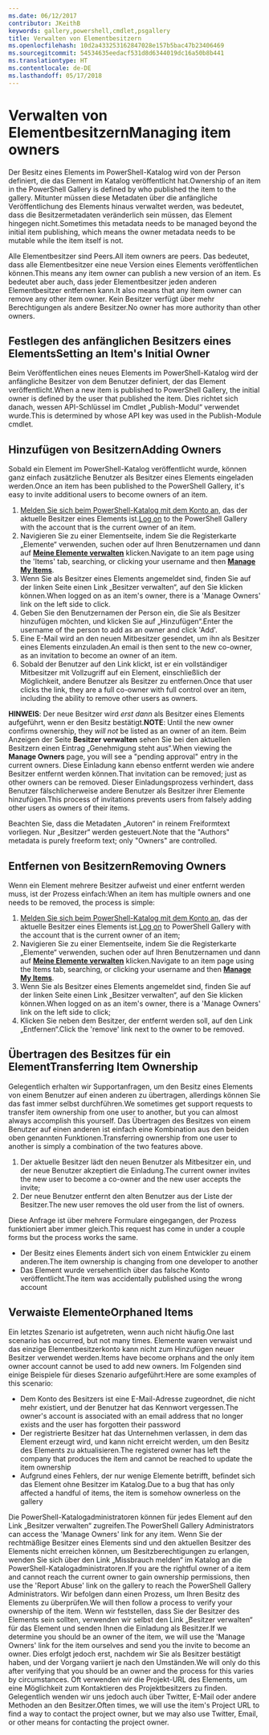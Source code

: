 ```yaml
---
ms.date: 06/12/2017
contributor: JKeithB
keywords: gallery,powershell,cmdlet,psgallery
title: Verwalten von Elementbesitzern
ms.openlocfilehash: 10d2a433253162847028e157b5bac47b23406469
ms.sourcegitcommit: 54534635eedacf531d8d6344019dc16a50b8b441
ms.translationtype: HT
ms.contentlocale: de-DE
ms.lasthandoff: 05/17/2018
---
```

# <a name="managing-item-owners"></a><span data-ttu-id="a4114-103">Verwalten von Elementbesitzern</span><span class="sxs-lookup"><span data-stu-id="a4114-103">Managing item owners</span></span>

<span data-ttu-id="a4114-104">Der Besitz eines Elements im PowerShell-Katalog wird von der Person definiert, die das Element im Katalog veröffentlicht hat.</span><span class="sxs-lookup"><span data-stu-id="a4114-104">Ownership of an item in the PowerShell Gallery is defined by who published the item to the gallery.</span></span>
<span data-ttu-id="a4114-105">Mitunter müssen diese Metadaten über die anfängliche Veröffentlichung des Elements hinaus verwaltet werden, was bedeutet, dass die Besitzermetadaten veränderlich sein müssen, das Element hingegen nicht.</span><span class="sxs-lookup"><span data-stu-id="a4114-105">Sometimes this metadata needs to be managed beyond the initial item publishing, which means the owner metadata needs to be mutable while the item itself is not.</span></span>

<span data-ttu-id="a4114-106">Alle Elementbesitzer sind Peers.</span><span class="sxs-lookup"><span data-stu-id="a4114-106">All item owners are peers.</span></span>
<span data-ttu-id="a4114-107">Das bedeutet, dass alle Elementbesitzer eine neue Version eines Elements veröffentlichen können.</span><span class="sxs-lookup"><span data-stu-id="a4114-107">This means any item owner can publish a new version of an item.</span></span> <span data-ttu-id="a4114-108">Es bedeutet aber auch, dass jeder Elementbesitzer jeden anderen Elementbesitzer entfernen kann.</span><span class="sxs-lookup"><span data-stu-id="a4114-108">It also means that any item owner can remove any other item owner.</span></span>
<span data-ttu-id="a4114-109">Kein Besitzer verfügt über mehr Berechtigungen als andere Besitzer.</span><span class="sxs-lookup"><span data-stu-id="a4114-109">No owner has more authority than other owners.</span></span>

## <a name="setting-an-items-initial-owner"></a><span data-ttu-id="a4114-110">Festlegen des anfänglichen Besitzers eines Elements</span><span class="sxs-lookup"><span data-stu-id="a4114-110">Setting an Item's Initial Owner</span></span>

<span data-ttu-id="a4114-111">Beim Veröffentlichen eines neues Elements im PowerShell-Katalog wird der anfängliche Besitzer von dem Benutzer definiert, der das Element veröffentlicht.</span><span class="sxs-lookup"><span data-stu-id="a4114-111">When a new item is published to PowerShell Gallery, the initial owner is defined by the user that published the item.</span></span> <span data-ttu-id="a4114-112">Dies richtet sich danach, wessen API-Schlüssel im Cmdlet „Publish-Modul“ verwendet wurde.</span><span class="sxs-lookup"><span data-stu-id="a4114-112">This is determined by whose API key was used in the Publish-Module cmdlet.</span></span>

## <a name="adding-owners"></a><span data-ttu-id="a4114-113">Hinzufügen von Besitzern</span><span class="sxs-lookup"><span data-stu-id="a4114-113">Adding Owners</span></span>

<span data-ttu-id="a4114-114">Sobald ein Element im PowerShell-Katalog veröffentlicht wurde, können ganz einfach zusätzliche Benutzer als Besitzer eines Elements eingeladen werden.</span><span class="sxs-lookup"><span data-stu-id="a4114-114">Once an item has been published to the PowerShell Gallery, it's easy to invite additional users to become owners of an item.</span></span>

1. <span data-ttu-id="a4114-115">[Melden Sie sich beim PowerShell-Katalog mit dem Konto an](https://powershellgallery.com/users/account/LogOn), das der aktuelle Besitzer eines Elements ist.</span><span class="sxs-lookup"><span data-stu-id="a4114-115">[Log on](https://powershellgallery.com/users/account/LogOn) to the PowerShell Gallery with the account that is the current owner of an item.</span></span>
2. <span data-ttu-id="a4114-116">Navigieren Sie zu einer Elementseite, indem Sie die Registerkarte „Elemente“ verwenden, suchen oder auf Ihren Benutzernamen und dann auf [**Meine Elemente verwalten**](https://www.powershellgallery.com/account/Packages) klicken.</span><span class="sxs-lookup"><span data-stu-id="a4114-116">Navigate to an item page using the 'Items' tab, searching, or clicking your username and then [**Manage My Items**](https://www.powershellgallery.com/account/Packages).</span></span>
3. <span data-ttu-id="a4114-117">Wenn Sie als Besitzer eines Elements angemeldet sind, finden Sie auf der linken Seite einen Link „Besitzer verwalten“, auf den Sie klicken können.</span><span class="sxs-lookup"><span data-stu-id="a4114-117">When logged on as an item's owner, there is a 'Manage Owners' link on the left side to click.</span></span>
4. <span data-ttu-id="a4114-118">Geben Sie den Benutzernamen der Person ein, die Sie als Besitzer hinzufügen möchten, und klicken Sie auf „Hinzufügen“.</span><span class="sxs-lookup"><span data-stu-id="a4114-118">Enter the username of the person to add as an owner and click 'Add'.</span></span>
5. <span data-ttu-id="a4114-119">Eine E-Mail wird an den neuen Mitbesitzer gesendet, um ihn als Besitzer eines Elements einzuladen.</span><span class="sxs-lookup"><span data-stu-id="a4114-119">An email is then sent to the new co-owner, as an invitation to become an owner of an item.</span></span>
6. <span data-ttu-id="a4114-120">Sobald der Benutzer auf den Link klickt, ist er ein vollständiger Mitbesitzer mit Vollzugriff auf ein Element, einschließlich der Möglichkeit, andere Benutzer als Besitzer zu entfernen.</span><span class="sxs-lookup"><span data-stu-id="a4114-120">Once that user clicks the link, they are a full co-owner with full control over an item, including the ability to remove other users as owners.</span></span>

<span data-ttu-id="a4114-121">**HINWEIS**: Der neue Besitzer wird *erst dann* als Besitzer eines Elements aufgeführt, wenn er den Besitz bestätigt.</span><span class="sxs-lookup"><span data-stu-id="a4114-121">**NOTE**: Until the new owner confirms ownership, they *will not* be listed as an owner of an item.</span></span>
<span data-ttu-id="a4114-122">Beim Anzeigen der Seite **Besitzer verwalten** sehen Sie bei den aktuellen Besitzern einen Eintrag „Genehmigung steht aus“.</span><span class="sxs-lookup"><span data-stu-id="a4114-122">When viewing the **Manage Owners** page, you will see a "pending approval" entry in the current owners.</span></span>
<span data-ttu-id="a4114-123">Diese Einladung kann ebenso entfernt werden wie andere Besitzer entfernt werden können.</span><span class="sxs-lookup"><span data-stu-id="a4114-123">That invitation can be removed; just as other owners can be removed.</span></span>
<span data-ttu-id="a4114-124">Dieser Einladungsprozess verhindert, dass Benutzer fälschlicherweise andere Benutzer als Besitzer ihrer Elemente hinzufügen.</span><span class="sxs-lookup"><span data-stu-id="a4114-124">This process of invitations prevents users from falsely adding other users as owners of their items.</span></span>

<span data-ttu-id="a4114-125">Beachten Sie, dass die Metadaten „Autoren“ in reinem Freiformtext vorliegen. Nur „Besitzer“ werden gesteuert.</span><span class="sxs-lookup"><span data-stu-id="a4114-125">Note that the "Authors" metadata is purely freeform text; only "Owners" are controlled.</span></span>


## <a name="removing-owners"></a><span data-ttu-id="a4114-126">Entfernen von Besitzern</span><span class="sxs-lookup"><span data-stu-id="a4114-126">Removing Owners</span></span>

<span data-ttu-id="a4114-127">Wenn ein Element mehrere Besitzer aufweist und einer entfernt werden muss, ist der Prozess einfach:</span><span class="sxs-lookup"><span data-stu-id="a4114-127">When an item has multiple owners and one needs to be removed, the process is simple:</span></span>

1. <span data-ttu-id="a4114-128">[Melden Sie sich beim PowerShell-Katalog mit dem Konto an](https://powershellgallery.com/users/account/LogOn), das der aktuelle Besitzer eines Elements ist.</span><span class="sxs-lookup"><span data-stu-id="a4114-128">[Log on](https://powershellgallery.com/users/account/LogOn) to PowerShell Gallery with the account that is the current owner of an item;</span></span>
2. <span data-ttu-id="a4114-129">Navigieren Sie zu einer Elementseite, indem Sie die Registerkarte „Elemente“ verwenden, suchen oder auf Ihren Benutzernamen und dann auf [**Meine Elemente verwalten**](https://www.powershellgallery.com/account/Packages) klicken.</span><span class="sxs-lookup"><span data-stu-id="a4114-129">Navigate to an item page using the Items tab, searching, or clicking your username and then [**Manage My Items**](https://www.powershellgallery.com/account/Packages).</span></span>
3. <span data-ttu-id="a4114-130">Wenn Sie als Besitzer eines Elements angemeldet sind, finden Sie auf der linken Seite einen Link „Besitzer verwalten“, auf den Sie klicken können.</span><span class="sxs-lookup"><span data-stu-id="a4114-130">When logged on as an item's owner, there is a 'Manage Owners' link on the left side to click;</span></span>
4. <span data-ttu-id="a4114-131">Klicken Sie neben dem Besitzer, der entfernt werden soll, auf den Link „Entfernen“.</span><span class="sxs-lookup"><span data-stu-id="a4114-131">Click the 'remove' link next to the owner to be removed.</span></span>



## <a name="transferring-item-ownership"></a><span data-ttu-id="a4114-132">Übertragen des Besitzes für ein Element</span><span class="sxs-lookup"><span data-stu-id="a4114-132">Transferring Item Ownership</span></span>

<span data-ttu-id="a4114-133">Gelegentlich erhalten wir Supportanfragen, um den Besitz eines Elements von einem Benutzer auf einen anderen zu übertragen, allerdings können Sie das fast immer selbst durchführen.</span><span class="sxs-lookup"><span data-stu-id="a4114-133">We sometimes get support requests to transfer item ownership from one user to another, but you can almost always accomplish this yourself.</span></span>
<span data-ttu-id="a4114-134">Das Übertragen des Besitzes von einem Benutzer auf einen anderen ist einfach eine Kombination aus den beiden oben genannten Funktionen.</span><span class="sxs-lookup"><span data-stu-id="a4114-134">Transferring ownership from one user to another is simply a combination of the two features above.</span></span>

1. <span data-ttu-id="a4114-135">Der aktuelle Besitzer lädt den neuen Benutzer als Mitbesitzer ein, und der neue Benutzer akzeptiert die Einladung.</span><span class="sxs-lookup"><span data-stu-id="a4114-135">The current owner invites the new user to become a co-owner and the new user accepts the invite;</span></span>
2. <span data-ttu-id="a4114-136">Der neue Benutzer entfernt den alten Benutzer aus der Liste der Besitzer.</span><span class="sxs-lookup"><span data-stu-id="a4114-136">The new user removes the old user from the list of owners.</span></span>

<span data-ttu-id="a4114-137">Diese Anfrage ist über mehrere Formulare eingegangen, der Prozess funktioniert aber immer gleich.</span><span class="sxs-lookup"><span data-stu-id="a4114-137">This request has come in under a couple forms but the process works the same.</span></span>

- <span data-ttu-id="a4114-138">Der Besitz eines Elements ändert sich von einem Entwickler zu einem anderen.</span><span class="sxs-lookup"><span data-stu-id="a4114-138">The item ownership is changing from one developer to another</span></span>
- <span data-ttu-id="a4114-139">Das Element wurde versehentlich über das falsche Konto veröffentlicht.</span><span class="sxs-lookup"><span data-stu-id="a4114-139">The item was accidentally published using the wrong account</span></span>


## <a name="orphaned-items"></a><span data-ttu-id="a4114-140">Verwaiste Elemente</span><span class="sxs-lookup"><span data-stu-id="a4114-140">Orphaned Items</span></span>

<span data-ttu-id="a4114-141">Ein letztes Szenario ist aufgetreten, wenn auch nicht häufig.</span><span class="sxs-lookup"><span data-stu-id="a4114-141">One last scenario has occurred, but not many times.</span></span>
<span data-ttu-id="a4114-142">Elemente waren verwaist und das einzige Elementbesitzerkonto kann nicht zum Hinzufügen neuer Besitzer verwendet werden.</span><span class="sxs-lookup"><span data-stu-id="a4114-142">Items have become orphans and the only item owner account cannot be used to add new owners.</span></span>
<span data-ttu-id="a4114-143">Im Folgenden sind einige Beispiele für dieses Szenario aufgeführt:</span><span class="sxs-lookup"><span data-stu-id="a4114-143">Here are some examples of this scenario:</span></span>

- <span data-ttu-id="a4114-144">Dem Konto des Besitzers ist eine E-Mail-Adresse zugeordnet, die nicht mehr existiert, und der Benutzer hat das Kennwort vergessen.</span><span class="sxs-lookup"><span data-stu-id="a4114-144">The owner's account is associated with an email address that no longer exists and the user has forgotten their password</span></span>
- <span data-ttu-id="a4114-145">Der registrierte Besitzer hat das Unternehmen verlassen, in dem das Element erzeugt wird, und kann nicht erreicht werden, um den Besitz des Elements zu aktualisieren.</span><span class="sxs-lookup"><span data-stu-id="a4114-145">The registered owner has left the company that produces the item and cannot be reached to update the item ownership</span></span>
- <span data-ttu-id="a4114-146">Aufgrund eines Fehlers, der nur wenige Elemente betrifft, befindet sich das Element ohne Besitzer im Katalog.</span><span class="sxs-lookup"><span data-stu-id="a4114-146">Due to a bug that has only affected a handful of items, the item is somehow ownerless on the gallery</span></span>

<span data-ttu-id="a4114-147">Die PowerShell-Katalogadministratoren können für jedes Element auf den Link „Besitzer verwalten“ zugreifen.</span><span class="sxs-lookup"><span data-stu-id="a4114-147">The PowerShell Gallery Administrators can access the 'Manage Owners' link for any item.</span></span>
<span data-ttu-id="a4114-148">Wenn Sie der rechtmäßige Besitzer eines Elements sind und den aktuellen Besitzer des Elements nicht erreichen können, um Besitzberechtigungen zu erlangen, wenden Sie sich über den Link „Missbrauch melden“ im Katalog an die PowerShell-Katalogadministratoren.</span><span class="sxs-lookup"><span data-stu-id="a4114-148">If you are the rightful owner of a item and cannot reach the current owner to gain ownership permissions, then use the 'Report Abuse' link on the gallery to reach the PowerShell Gallery Administrators.</span></span>
<span data-ttu-id="a4114-149">Wir befolgen dann einen Prozess, um Ihren Besitz des Elements zu überprüfen.</span><span class="sxs-lookup"><span data-stu-id="a4114-149">We will then follow a process to verify your ownership of the item.</span></span>
<span data-ttu-id="a4114-150">Wenn wir feststellen, dass Sie der Besitzer des Elements sein sollten, verwenden wir selbst den Link „Besitzer verwalten“ für das Element und senden Ihnen die Einladung als Besitzer.</span><span class="sxs-lookup"><span data-stu-id="a4114-150">If we determine you should be an owner of the item, we will use the 'Manage Owners' link for the item ourselves and send you the invite to become an owner.</span></span>
<span data-ttu-id="a4114-151">Dies erfolgt jedoch erst, nachdem wir Sie als Besitzer bestätigt haben, und der Vorgang variiert je nach den Umständen.</span><span class="sxs-lookup"><span data-stu-id="a4114-151">We will only do this after verifying that you should be an owner and the process for this varies by circumstances.</span></span>
<span data-ttu-id="a4114-152">Oft verwenden wir die Projekt-URL des Elements, um eine Möglichkeit zum Kontaktieren des Projektbesitzers zu finden. Gelegentlich wenden wir uns jedoch auch über Twitter, E-Mail oder andere Methoden an den Besitzer.</span><span class="sxs-lookup"><span data-stu-id="a4114-152">Often times, we will use the item's Project URL to find a way to contact the project owner, but we may also use Twitter, Email, or other means for contacting the project owner.</span></span>